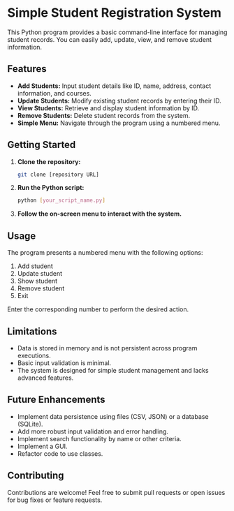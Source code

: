 # Simple Student Registration System

This Python program provides a basic command-line interface for managing student records. You can easily add, update, view, and remove student information.

## Features

* **Add Students:** Input student details like ID, name, address, contact information, and courses.
* **Update Students:** Modify existing student records by entering their ID.
* **View Students:** Retrieve and display student information by ID.
* **Remove Students:** Delete student records from the system.
* **Simple Menu:** Navigate through the program using a numbered menu.

## Getting Started

1.  **Clone the repository:**
    ```bash
    git clone [repository URL]
    ```
2.  **Run the Python script:**
    ```bash
    python [your_script_name.py]
    ```
3.  **Follow the on-screen menu to interact with the system.**

## Usage

The program presents a numbered menu with the following options:

1.  Add student
2.  Update student
3.  Show student
4.  Remove student
5.  Exit

Enter the corresponding number to perform the desired action.

## Limitations

* Data is stored in memory and is not persistent across program executions.
* Basic input validation is minimal.
* The system is designed for simple student management and lacks advanced features.

## Future Enhancements

* Implement data persistence using files (CSV, JSON) or a database (SQLite).
* Add more robust input validation and error handling.
* Implement search functionality by name or other criteria.
* Implement a GUI.
* Refactor code to use classes.

## Contributing

Contributions are welcome! Feel free to submit pull requests or open issues for bug fixes or feature requests.
